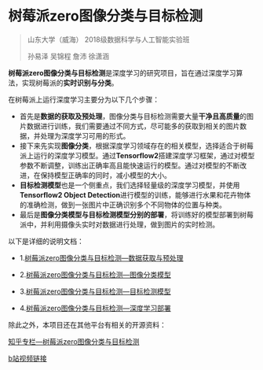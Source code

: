 # 树莓派zero图像分类与目标检测

> 山东大学（威海） 2018级数据科学与人工智能实验班
>
> 孙易泽 吴锦程 詹沛 徐潇涵

**树莓派zero图像分类与目标检测**是深度学习的研究项目，旨在通过深度学习算法，实现树莓派的**实时识别与分类**。

在树莓派上运行深度学习主要分为以下几个步骤：

+ 首先是**数据的获取及预处理**，图像分类与目标检测需要大量**干净且高质量**的图片数据进行训练，我们需要通过不同方式，尽可能多的获取到相关的图片数据，并处理为深度学习可用的形式。
+ 接下来先实现**图像分类**，根据深度学习领域存在的相关模型，选择适合于树莓派上运行的深度学习模型。通过**Tensorflow2**搭建深度学习框架，通过对模型参数不断调整，训练出正确率高且能快速运行的模型。通过对模型的不断改进，在保持模型正确率的同时，减小模型的大小。
+ **目标检测模型**也是一个侧重点，我们选择轻量级的深度学习模型，并使用**Tensorflow2 Object Detection**进行模型的训练，能够进行水果和花卉物体的准确检测，做到一张图片中正确识别多个不同物体的位置与种类。
+ 最后是**图像分类模型与目标检测模型分别的部署**，将训练好的模型部署到树莓派中，并利用摄像头实时对数据进行处理，做到图片的实时检测。

以下是详细的说明文档：

+ 1.[树莓派zero图像分类与目标检测—数据获取与预处理](https://github.com/Sun-Yize-SDUWH/Deep-Learning-On-Raspberry-Pi-Zero/blob/master/Document/part1.md)

+ 2.[树莓派zero图像分类与目标检测—图像分类模型](https://github.com/Sun-Yize-SDUWH/Deep-Learning-On-Raspberry-Pi-Zero/blob/master/Document/part1.md)

+ 3.[树莓派zero图像分类与目标检测—目标检测模型](https://github.com/Sun-Yize-SDUWH/Deep-Learning-On-Raspberry-Pi-Zero/blob/master/Document/part1.md)

+ 4.[树莓派zero图像分类与目标检测—深度学习部署](https://github.com/Sun-Yize-SDUWH/Deep-Learning-On-Raspberry-Pi-Zero/blob/master/Document/part1.md)

除此之外，本项目还在其他平台有相关的开源资料：

[知乎专栏—树莓派zero图像分类与目标检测](https://www.zhihu.com/column/c_1326223429637902336)

[b站视频链接](https://www.bilibili.com/video/BV12a4y1n7MW)

